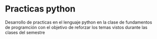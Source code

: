 # Practicas python

Desarrollo de practicas en el lenguaje python en la clase de fundamentos de programción con el objetivo de reforzar los temas vistos durante las clases del semestre
